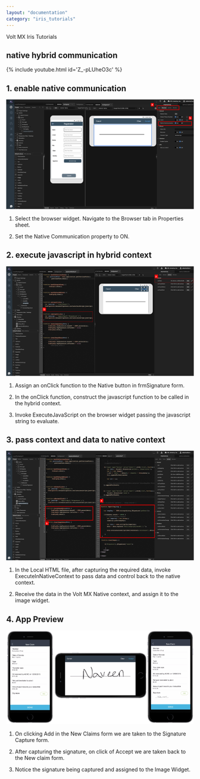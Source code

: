```yaml
---
layout: "documentation"
category: "iris_tutorials"
---
```

                             

Volt MX  Iris Tutorials

native hybrid communication
---------------------------

{% include youtube.html id='Z_-pLUheO3c' %}


1\. enable native communication
-------------------------------

![](../Resources/Images/NHC1_864x496.png)

1.  Select the browser widget. Navigate to the Browser tab in Properties sheet.
    
2.  Set the Native Communication property to ON.
    

2\. execute javascript in hybrid context
----------------------------------------

![](../Resources/Images/NHC2_881x507.png)

1.  Assign an onClick function to the Native button in frmSignature form.
    
2.  In the onClick function, construct the javascript function to be called in the hybrid context.
    
3.  Invoke ExecuteJavaScript on the browser widget passing the javascript string to evaluate.
    

3\. pass context and data to native context
-------------------------------------------

![](../Resources/Images/NHC3_881x505.png)

1.  In the Local HTML file, after capturing the required data, invoke ExecuteInNativeContext to pass data and control back to the native context.
    
2.  Receive the data in the Volt MX Native context, and assign it to the image widget.
    

4\. App Preview
---------------

![](../Resources/Images/NHC4_875x437.png)

1.  On clicking Add in the New Claims form we are taken to the Signature Capture form.
    
2.  After capturing the signature, on click of Accept we are taken back to the New claim form.
    
3.  Notice the signature being captured and assigned to the Image Widget.
    

